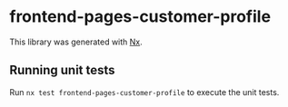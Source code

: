 # frontend-pages-customer-profile

This library was generated with [Nx](https://nx.dev).

## Running unit tests

Run `nx test frontend-pages-customer-profile` to execute the unit tests.
